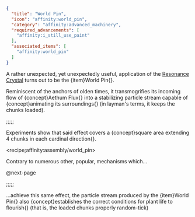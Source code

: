 ```json
{
  "title": "World Pin",
  "icon": "affinity:world_pin",
  "category": "affinity:advanced_machinery",
  "required_advancements": [
    "affinity:i_still_use_paint"
  ],
  "associated_items": [
    "affinity:world_pin"
  ]
}
```

A rather unexpected, yet unexpectedly useful, application of the [Resonance Crystal](^affinity:resonance_crystal) turns
out to be the {item}World Pin{}.


Reminiscent of the anchors of olden times, it transmogrifies its incoming flow of {concept}Aethum Flux{} into a
stabilizing particle stream capable of {concept}animating its surroundings{} (in layman's terms, it keeps the chunks loaded).

;;;;;

Experiments show that said effect covers a {concept}square area extending 4 chunks in each cardinal direction{}.

<recipe;affinity:assembly/world_pin>

Contrary to numerous other, popular, mechanisms which...


@next-page

;;;;;

...achieve this same effect, the particle stream produced by the
{item}World Pin{} also {concept}establishes the correct conditions for plant life to flourish{} 
(that is, the loaded chunks properly random-tick)